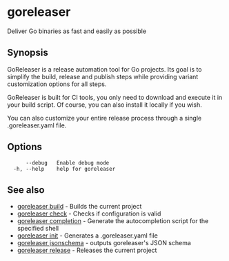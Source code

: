 # goreleaser

Deliver Go binaries as fast and easily as possible

## Synopsis

GoReleaser is a release automation tool for Go projects.
Its goal is to simplify the build, release and publish steps while providing variant customization options for all steps.

GoReleaser is built for CI tools, you only need to download and execute it in your build script. Of course, you can also install it locally if you wish.

You can also customize your entire release process through a single .goreleaser.yaml file.


## Options

```
      --debug   Enable debug mode
  -h, --help    help for goreleaser
```

## See also

* [goreleaser build](/cmd/goreleaser_build/)	 - Builds the current project
* [goreleaser check](/cmd/goreleaser_check/)	 - Checks if configuration is valid
* [goreleaser completion](/cmd/goreleaser_completion/)	 - Generate the autocompletion script for the specified shell
* [goreleaser init](/cmd/goreleaser_init/)	 - Generates a .goreleaser.yaml file
* [goreleaser jsonschema](/cmd/goreleaser_jsonschema/)	 - outputs goreleaser's JSON schema
* [goreleaser release](/cmd/goreleaser_release/)	 - Releases the current project

